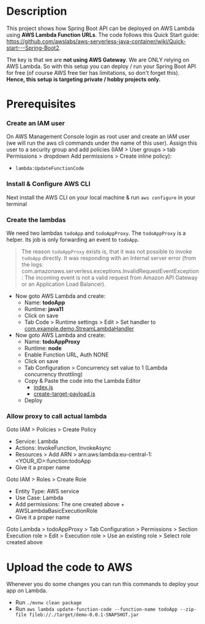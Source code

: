# Description
This project shows how Spring Boot API can be deployed on AWS Lambda using **AWS Lambda Function URLs**.
The code follows this Quick Start guide: https://github.com/awslabs/aws-serverless-java-container/wiki/Quick-start---Spring-Boot2.

The key is that we are **not using AWS Gateway**. We are ONLY relying on AWS Lambda. 
So with this setup you can deploy / run your Spring Boot API for free (of course AWS free tier has limitations, so don't forget this). 
**Hence, this setup is targeting private / hobby projects only.** 

# Prerequisites
### Create an IAM user
On AWS Management Console login as root user and create an IAM user (we will run the aws cli commands under the name of this user).
Assign this user to a security group and add policies (IAM > User groups > tab Permissions > dropdown Add permissions > Create inline policy):
- ``lambda:UpdateFunctionCode``

### Install & Configure AWS CLI
Next install the AWS CLI on your local machine & run `aws configure` in your terminal

### Create the lambdas 

We need two lambdas ``todoApp`` and ``todoAppProxy``. The ```todoAppProxy``` is a helper. Its job is only forwarding an event to ```todoApp```.
> The reason ```todoAppProxy``` exists is, that it was not possible to invoke ```todoApp``` directly. It was responding with an Internal server error (from the logs: com.amazonaws.serverless.exceptions.InvalidRequestEventException: The incoming event is not a valid request from Amazon API Gateway or an Application Load Balancer). 

- Now goto AWS Lambda and create:
  - Name: **todoApp**
  - Runtime: **java11**
  - Click on save
  - Tab Code > Runtime settings > Edit > Set handler to [com.example.demo.StreamLambdaHandler](./src/main/java/com/example/demo/StreamLambdaHandler.java)
- Now goto AWS Lambda and create:
  - Name: **todoAppProxy**
  - Runtime: **node**
  - Enable Function URL, Auth NONE
  - Click on save
  - Tab Configuration > Concurrency set value to 1 (Lambda concurrency throttling)
  - Copy & Paste the code into the Lambda Editor
    - [index.js](./miscellaneous/lambda-code/index.js)
    - [create-target-payload.js](./miscellaneous/lambda-code/create-target-payload.js)
  - Deploy

### Allow proxy to call actual lambda
Goto IAM > Policies > Create Policy
- Service: Lambda
- Actions: InvokeFunction, InvokeAsync
- Resources > Add ARN > arn:aws:lambda:eu-central-1:<YOUR_ID>:function:todoApp
- Give it a proper name

Goto IAM > Roles > Create Role
- Entity Type: AWS service
- Use Case: Lambda
- Add permissions: The one created above + AWSLambdaBasicExecutionRole
- Give it a proper name

Goto Lambda > todoAppProxy > Tab Configuration > Permissions > Section Execution role > Edit > Execution role > Use an existing role > Select role created above

# Upload the code to AWS
Whenever you do some changes you can run this commands to deploy your app on Lambda.
- Run `./mvnw clean package`
- Run `aws lambda update-function-code --function-name todoApp --zip-file fileb://./target/demo-0.0.1-SNAPSHOT.jar`